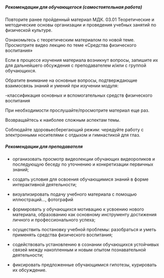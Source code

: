 ##### Рекомендации для обучающегося (самостоятельная работа)
Повторите ранее пройденный материал МДК. 03.01 Теоретические и методические основы организации и  проведения учебных занятий по физической культуре.  

Ознакомьтесь с теоретическим материалом по новой теме. Просмотрите видео лекцию по теме «Средства физического воспитания»  

Если в процессе изучения материала возникнут вопросы, запишите их для дальнейшего обсуждения с преподавателем и/или с группой обучающихся.  

Обратите внимание на основные вопросы, подтверждающие взаимосвязь знаний и умений при изучении модуля:  

-классификация основных и вспомогательных средств физического воспитания 

При необходимости прослушайте/просмотрите материал еще раз.  

Возвращайтесь к наиболее сложным аспектам темы. 

Соблюдайте здоровьесберегающий режим: чередуйте работу с электронными носителями с отдыхом и гимнастикой для глаз. 

##### Рекомендации для преподавателя


- организовать просмотр видеолекции обучающих видеороликов и последующую беседу по уточнению и конкретизации первичных знаний;  

- создать условия для освоения обучающимися знаний в форме интерактивной деятельности; 

- визуализировать подачу учебного материала с помощью иллюстраций…, фотографий 

- формировать у обучающихся мотивацию к усвоению нового материала, образованию как основному инструменту достижения личного и профессионального успеха; 

- осуществить постановку учебной проблемы: разобраться и уметь применять средства физического воспитания; 

-  содействовать установлению в сознании обучающихся устойчивых связей между накопленным и новым опытом познавательной деятельности; 

- фиксировать предложенные обучающимися гипотезы, курировать их обсуждение. 